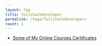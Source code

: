 ```yaml
---
layout: tag
title: fullstackdeveloper
permalink: /tags/fullstackdeveloper/
count: 1
---
```


- [Some of My Online Courses Certificates](https://samirpaulb.github.io/blog-jekyll/posts/some-of-my-online-courses-certificates/)
